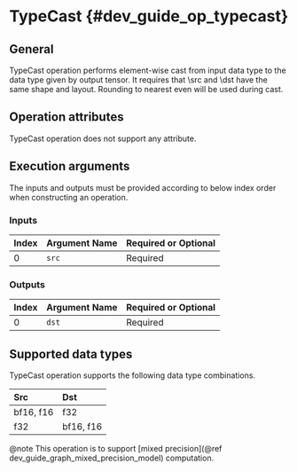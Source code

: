 TypeCast {#dev_guide_op_typecast}
=================================

## General

TypeCast operation performs element-wise cast from input data type to the data
type given by output tensor. It requires that \src and \dst have the same shape
and layout. Rounding to nearest even will be used during cast.

## Operation attributes

TypeCast operation does not support any attribute.

## Execution arguments

The inputs and outputs must be provided according to below index order when
constructing an operation.

### Inputs

| Index | Argument Name | Required or Optional |
|:------|:--------------|:---------------------|
| 0     | `src`         | Required             |

### Outputs

| Index | Argument Name | Required or Optional |
|:------|:--------------|:---------------------|
| 0     | `dst`         | Required             |

## Supported data types

TypeCast operation supports the following data type combinations.

| Src       | Dst       |
|:----------|:----------|
| bf16, f16 | f32       |
| f32       | bf16, f16 |

@note This operation is to support
[mixed precision](@ref dev_guide_graph_mixed_precision_model) computation.

